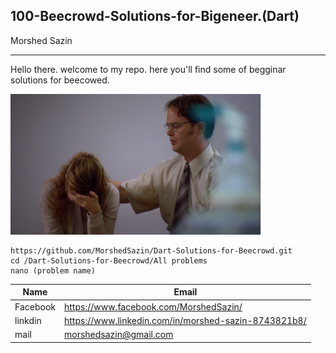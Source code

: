 ## 100-Beecrowd-Solutions-for-Bigeneer.(Dart)
<!--Beecrowd-Solutions-for-Bigeneer.(Dart)-->
Morshed Sazin<br/>

---

<p>Hello there. welcome to my repo. here you'll find some of begginar solutions for beecowed.</p>

<!-- ![profile](./me.png) -->
<img src="./me.png" width="400" title="profile image"/>

```
https://github.com/MorshedSazin/Dart-Solutions-for-Beecrowd.git
cd /Dart-Solutions-for-Beecrowd/All problems
nano (problem name)
```

| Name         | Email                  |
| ------------ | ---------------------- |
| Facebook | https://www.facebook.com/MorshedSazin/          |
| linkdin  | https://www.linkedin.com/in/morshed-sazin-8743821b8/ |
| mail     | morshedsazin@gmail.com           |

